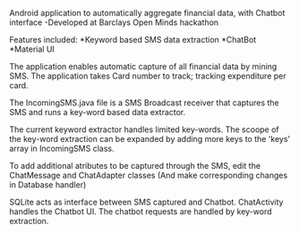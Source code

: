 Android application to automatically aggregate financial data, with Chatbot interface
-Developed at Barclays Open Minds hackathon

Features included:
*Keyword based SMS data extraction
*ChatBot
*Material UI

The application enables automatic capture of all financial data by mining SMS.
The application takes Card number to track; tracking expenditure per card.

The IncomingSMS.java file is a SMS Broadcast receiver that captures the SMS and runs a key-word based data extractor.

The current keyword extractor handles limited key-words. 
The scoope of the key-word extraction can be expanded by adding more keys to the 'keys' array in IncomingSMS class.

To add additional atributes to be captured through the SMS, edit the ChatMessage and ChatAdapter classes (And make corresponding changes in Database handler) 

SQLite acts as interface between SMS captured and Chatbot.
ChatActivity handles the Chatbot UI. The chatbot requests are handled by key-word extraction.


